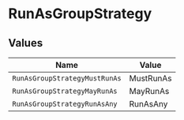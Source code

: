 # RunAsGroupStrategy


## Values

| Name                          | Value                         |
| ----------------------------- | ----------------------------- |
| `RunAsGroupStrategyMustRunAs` | MustRunAs                     |
| `RunAsGroupStrategyMayRunAs`  | MayRunAs                      |
| `RunAsGroupStrategyRunAsAny`  | RunAsAny                      |